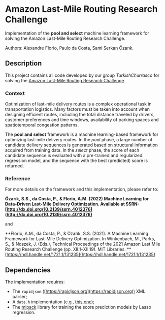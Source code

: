 # Amazon Last-Mile Routing Research Challenge
Implementation of the **pool and select** machine learning framework for solving the Amazon Last-Mile Routing Research Challenge.

Authors: Alexandre Florio, Paulo da Costa, Sami Serkan Özarık.

## Description
This project contains all code developed by our group *TurkishChurrasco* for solving the [Amazon Last-Mile Routing Research Challenge](https://routingchallenge.mit.edu).

### Context
Optimization of last-mile delivery routes is a complex operational task in transportation logistics. Many factors must be taken into account when designing efficient routes, including the total distance traveled by drivers, customer preferences and time windows, availability of parking spaces and spatiotemporal congestion patterns.

The **pool and select** framework is a machine learning-based framework for optimizing last-mile delivery routes. In the *pool* phase, a large number of candidate delivery sequences is generated based on structural information acquired from training data. In the *select* phase, the score of each candidate sequence is evaluated with a pre-trained and regularized regression model, and the sequence with the best (predicted) score is returned.

### Reference
For more details on the framework and this implementation, please refer to:

**Özarık, S.S., da Costa, P., & Florio, A.M. (2022) Machine Learning for Data-Driven Last-Mile Delivery Optimization. Available at SSRN: [http://dx.doi.org/10.2139/ssrn.4012376](http://dx.doi.org/10.2139/ssrn.4012376)**

and

**Florio, A.M., da Costa, P., & Özarık, S.S. (2021). A Machine Learning Framework for Last-Mile Delivery Optimization. In Winkenbach, M., Parks, S., & Noszek, J. (Eds.), Technical Proceedings of the 2021 Amazon Last Mile Routing Research Challenge (pp. XII.1–XII.19). MIT Libraries. **[https://hdl.handle.net/1721.1/131235](https://hdl.handle.net/1721.1/131235)

## Dependencies
The implementation requires:
* The `rapidjson` ([https://rapidjson.org](https://rapidjson.org)) XML parser;
* A `date.h` implementation (e.g., [this one](https://github.com/HowardHinnant/date/blob/master/include/date/date.h));
* The [mlpack](https://www.mlpack.org) library for training the score prediction models by Lasso regression.
